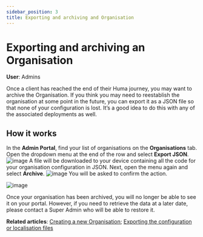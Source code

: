 ```yaml
---
sidebar_position: 3
title: Exporting and archiving and Organisation 
---
```

# Exporting and archiving an Organisation
**User**: Admins

Once a client has reached the end of their Huma journey, you may want to archive the Organisation. If you think you may need to reestablish the organisation at some point in the future, you can export it as a JSON file so that none of your configuration is lost. It’s a good idea to do this with any of the associated deployments as well.
## How it works
In the **Admin Portal**, find your list of organisations on the **Organisations** tab. Open the dropdown menu at the end of the row and select **Export JSON**. 
![image](https://user-images.githubusercontent.com/110832367/183844152-459d6e94-c784-4729-af68-7f858d98960a.png)
A file will be downloaded to your device containing all the code for your organisation configuration in JSON. Next, open the menu again and select **Archive**. 
![image](https://user-images.githubusercontent.com/110832367/183844207-22059c1a-0200-4c70-a954-608582acba6e.png)
You will be asked to confirm the action. 

![image](https://user-images.githubusercontent.com/110832367/183844394-eed44b8b-2325-4b35-93ca-7b67eaf5b5b7.png)

Once your organisation has been archived, you will no longer be able to see it on your portal. However, if you need to retrieve the data at a later date, please contact a Super Admin who will be able to restore it.

**Related articles**: [Creating a new Organisation](https://github.com/huma-engineering/huma-docs/blob/baf6584b5f17a3684f7c06b76afe575bf60791ea/data-collection/AdminPortal/Managing%20Organisations/Creating%20a%20new%20Organisation.md); [Exporting the configuration or localisation files](https://github.com/huma-engineering/huma-docs/blob/baf6584b5f17a3684f7c06b76afe575bf60791ea/data-collection/AdminPortal/Managing%20Deployments/Tools%20and%20Navigation/Exporting%20the%20configuration%20or%20localization%20files.md)
